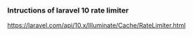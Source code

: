 ### Intructions of laravel 10 rate limiter
https://laravel.com/api/10.x/Illuminate/Cache/RateLimiter.html
